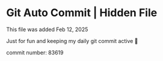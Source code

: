 # Git Auto Commit | Hidden File

This file was added Feb 12, 2025

Just for fun and keeping my daily git commit active 🤪

commit number: 83619

